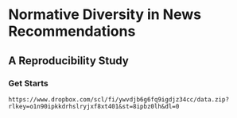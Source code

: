 # Normative Diversity in News Recommendations
## A Reproducibility Study

### Get Starts

```
https://www.dropbox.com/scl/fi/ywvdjb6g6fq9igdjz34cc/data.zip?rlkey=o1n90ipkkdrhslryjxf8xt401&st=8ipbz0lh&dl=0
```